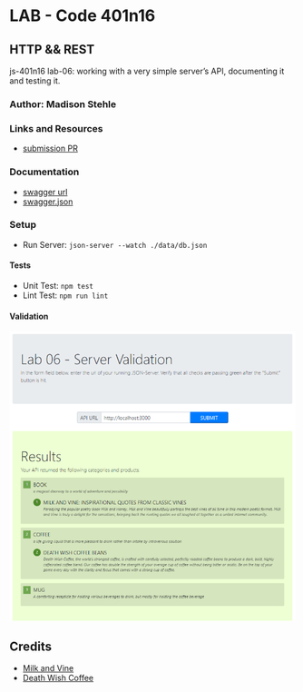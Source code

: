 # LAB - Code 401n16

## HTTP && REST
js-401n16 lab-06:  working with a very simple server’s API, documenting it and testing it.

### Author: Madison Stehle

### Links and Resources

- [submission PR]()


### Documentation

- [swagger url](https://app.swaggerhub.com/apis/madisonstehle/lab06-categories_and_products/0.1#/)
- [swagger.json](./docs/swagger.json)


### Setup
<!-- How to initialize/run your application (where applicable) -->
- Run Server: `json-server --watch ./data/db.json`


#### Tests

- Unit Test: `npm test`
- Lint Test: `npm run lint`

#### Validation

![JSON Server Validation](./assets/serverValidator.PNG)

## Credits
- [Milk and Vine](https://www.amazon.com/Milk-Vine-Inspirational-Quotes-Classic-ebook/dp/B076NWPQYZ)
- [Death Wish Coffee](https://www.deathwishcoffee.com/products/death-wish-coffee)